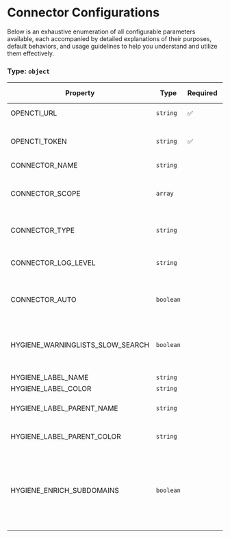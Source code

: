 # Connector Configurations

Below is an exhaustive enumeration of all configurable parameters available, each accompanied by detailed explanations of their purposes, default behaviors, and usage guidelines to help you understand and utilize them effectively.

### Type: `object`

| Property | Type | Required | Possible values | Default | Description |
| -------- | ---- | -------- | --------------- | ------- | ----------- |
| OPENCTI_URL | `string` | ✅ | Format: [`uri`](https://json-schema.org/understanding-json-schema/reference/string#built-in-formats) |  | The OpenCTI platform URL. |
| OPENCTI_TOKEN | `string` | ✅ | string |  | The token of the user who represents the connector in the OpenCTI platform. |
| CONNECTOR_NAME | `string` |  | string | `"Hygiene"` | Name of the connector. |
| CONNECTOR_SCOPE | `array` |  | string | `["IPv4-Addr", "IPv6-Addr", "Artifact", "Domain-Name", "StixFile", "Indicator"]` | The scope defines the set of entity types that the enrichment connector is allowed to process. |
| CONNECTOR_TYPE | `string` |  | string | `"INTERNAL_ENRICHMENT"` | Should always be set to INTERNAL_ENRICHMENT for this connector. |
| CONNECTOR_LOG_LEVEL | `string` |  | `debug` `info` `warn` `warning` `error` | `"error"` | Determines the verbosity of the logs. |
| CONNECTOR_AUTO | `boolean` |  | boolean | `true` | Enables or disables automatic enrichment of observables for OpenCTI. |
| HYGIENE_WARNINGLISTS_SLOW_SEARCH | `boolean` |  | boolean | `false` | Enable slow search mode for the warning lists. If true, uses the most appropriate search method. Can be slower. Default: exact match. |
| HYGIENE_LABEL_NAME | `string` |  | string | `"hygiene"` | Set the label name. |
| HYGIENE_LABEL_COLOR | `string` |  | string | `"#fc0341"` | Color to use for the label. |
| HYGIENE_LABEL_PARENT_NAME | `string` |  | string | `"hygiene_parent"` | Label name to be used when enriching sub-domains. |
| HYGIENE_LABEL_PARENT_COLOR | `string` |  | string | `"#fc0341"` | Color to use for the label when enriching subdomains. |
| HYGIENE_ENRICH_SUBDOMAINS | `boolean` |  | boolean | `false` | Enable enrichment of sub-domains, This option will add 'hygiene_parent' label and ext refs of the parent domain to the subdomain, if sub-domain is not found but parent is. |
